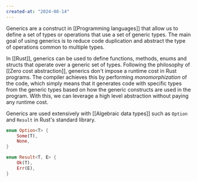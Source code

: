 ```yaml
---
created-at: "2024-08-14"
---
```


Generics are a construct in [[Programming languages]] that allow us to define a set of types or operations that use a set of generic types. The main goal of using generics is to reduce code duplication and abstract the type of operations common to multiple types.

In [[Rust]], generics can be used to define functions, methods, enums and structs that operate over a generic set of types. Following the philosophy of [[Zero cost abstraction]], generics don't impose a runtime cost in Rust programs. The compiler achieves this by performing _monomorphization_ of the code, which simply means that it generates code with specific types from the generic types based on how the generic constructs are used in the program. With this, we can leverage a high level abstraction without paying any runtime cost.

Generics are used extensively with [[Algebraic data types]] such as `Option` and `Result` in Rust's standard library.

```rust
enum Option<T> {
    Some(T),
    None,
}

enum Result<T, E> {
    Ok(T),
    Err(E),
}
```
